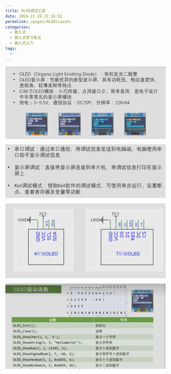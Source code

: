 ```yaml
---
title: OLED调试工具
date: 2024-11-26 21:16:52
permalink: /pages/OLEDtiaoshi
categories: 
  - 嵌入式
  - 嵌入式学习笔记
  - 嵌入式入门
tags: 
  - 
---
```




![image-20241126211845342](./assets/image-20241126211845342.png)

![image-20241126212136968](./assets/image-20241126212136968.png)



![image-20241126213226317](./assets/image-20241126213226317.png)

![image-20241126212636942](./assets/image-20241126212636942.png)